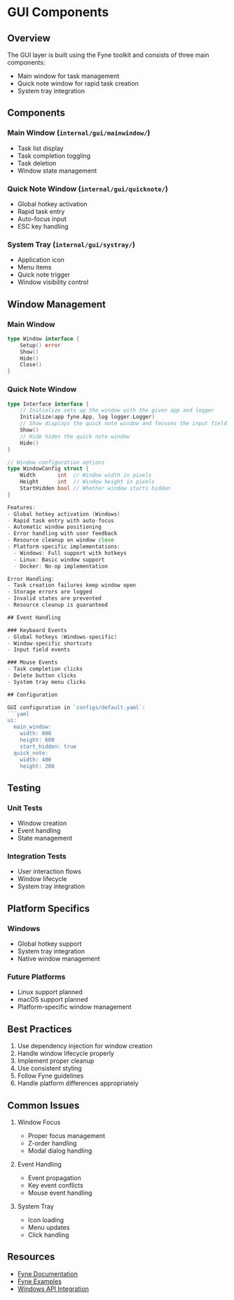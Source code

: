 # GUI Components

## Overview

The GUI layer is built using the Fyne toolkit and consists of three main components:
- Main window for task management
- Quick note window for rapid task creation
- System tray integration

## Components

### Main Window (`internal/gui/mainwindow/`)
- Task list display
- Task completion toggling
- Task deletion
- Window state management

### Quick Note Window (`internal/gui/quicknote/`)
- Global hotkey activation
- Rapid task entry
- Auto-focus input
- ESC key handling

### System Tray (`internal/gui/systray/`)
- Application icon
- Menu items
- Quick note trigger
- Window visibility control

## Window Management

### Main Window
```go
type Window interface {
    Setup() error
    Show()
    Hide()
    Close()
}
```

### Quick Note Window
```go
type Interface interface {
    // Initialize sets up the window with the given app and logger
    Initialize(app fyne.App, log logger.Logger)
    // Show displays the quick note window and focuses the input field
    Show()
    // Hide hides the quick note window
    Hide()
}

// Window configuration options
type WindowConfig struct {
    Width       int  // Window width in pixels
    Height      int  // Window height in pixels
    StartHidden bool // Whether window starts hidden
}

Features:
- Global hotkey activation (Windows)
- Rapid task entry with auto-focus
- Automatic window positioning
- Error handling with user feedback
- Resource cleanup on window close
- Platform-specific implementations:
  - Windows: Full support with hotkeys
  - Linux: Basic window support
  - Docker: No-op implementation

Error Handling:
- Task creation failures keep window open
- Storage errors are logged
- Invalid states are prevented
- Resource cleanup is guaranteed

## Event Handling

### Keyboard Events
- Global hotkeys (Windows-specific)
- Window-specific shortcuts
- Input field events

### Mouse Events
- Task completion clicks
- Delete button clicks
- System tray menu clicks

## Configuration

GUI configuration in `configs/default.yaml`:
```yaml
ui:
  main_window:
    width: 800
    height: 600
    start_hidden: true
  quick_note:
    width: 400
    height: 200
```

## Testing

### Unit Tests
- Window creation
- Event handling
- State management

### Integration Tests
- User interaction flows
- Window lifecycle
- System tray integration

## Platform Specifics

### Windows
- Global hotkey support
- System tray integration
- Native window management

### Future Platforms
- Linux support planned
- macOS support planned
- Platform-specific window management

## Best Practices

1. Use dependency injection for window creation
2. Handle window lifecycle properly
3. Implement proper cleanup
4. Use consistent styling
5. Follow Fyne guidelines
6. Handle platform differences appropriately

## Common Issues

1. Window Focus
   - Proper focus management
   - Z-order handling
   - Modal dialog handling

2. Event Handling
   - Event propagation
   - Key event conflicts
   - Mouse event handling

3. System Tray
   - Icon loading
   - Menu updates
   - Click handling

## Resources

- [Fyne Documentation](https://developer.fyne.io/)
- [Fyne Examples](https://github.com/fyne-io/examples)
- [Windows API Integration](https://pkg.go.dev/golang.org/x/sys/windows) 